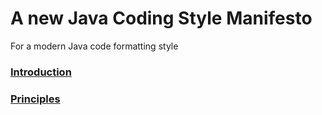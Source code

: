 # A new Java Coding Style Manifesto
For a modern Java code formatting style

### [Introduction](Introduction.md)
### [Principles](Principles.md)